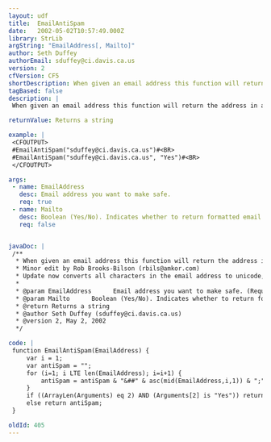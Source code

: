 ```yaml
---
layout: udf
title:  EmailAntiSpam
date:   2002-05-02T10:57:49.000Z
library: StrLib
argString: "EmailAddress[, Mailto]"
author: Seth Duffey
authorEmail: sduffey@ci.davis.ca.us
version: 2
cfVersion: CF5
shortDescription: When given an email address this function will return the address in a format safe from email harvesters.
tagBased: false
description: |
 When given an email address this function will return the address in a format safe from email harvesters.

returnValue: Returns a string

example: |
 <CFOUTPUT>
 #EmailAntiSpam("sduffey@ci.davis.ca.us")#<BR>
 #EmailAntiSpam("sduffey@ci.davis.ca.us", "Yes")#<BR>
 </CFOUTPUT>

args:
 - name: EmailAddress
   desc: Email address you want to make safe.
   req: true
 - name: Mailto
   desc: Boolean (Yes/No). Indicates whether to return formatted email address as a mailto link.  Default is No.
   req: false


javaDoc: |
 /**
  * When given an email address this function will return the address in a format safe from email harvesters.
  * Minor edit by Rob Brooks-Bilson (rbils@amkor.com)
  * Update now converts all characters in the email address to unicode, not just the @ symbol. (by author)
  * 
  * @param EmailAddress      Email address you want to make safe. (Required)
  * @param Mailto      Boolean (Yes/No). Indicates whether to return formatted email address as a mailto link.  Default is No. (Optional)
  * @return Returns a string 
  * @author Seth Duffey (sduffey@ci.davis.ca.us) 
  * @version 2, May 2, 2002 
  */

code: |
 function EmailAntiSpam(EmailAddress) {
     var i = 1;
     var antiSpam = "";
     for (i=1; i LTE len(EmailAddress); i=i+1) {
         antiSpam = antiSpam & "&##" & asc(mid(EmailAddress,i,1)) & ";";
     }
     if ((ArrayLen(Arguments) eq 2) AND (Arguments[2] is "Yes")) return "<a href=" & "mailto:" & antiSpam & ">" & antiSpam & "</a>"; 
     else return antiSpam;
 }

oldId: 405
---
```


